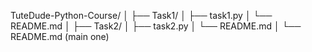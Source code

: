 TuteDude-Python-Course/
│
├── Task1/
│   ├── task1.py
│   └── README.md
│
├── Task2/
│   ├── task2.py
│   └── README.md
│
└── README.md  (main one)
